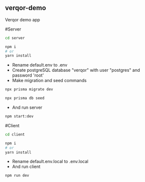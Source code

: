 ## verqor-demo
Verqor demo app

#Server
```bash
cd server

npm i
# or
yarn install
```
- Rename default.env to .env
- Create postgreSQL database "verqor" with user "postgres" and password 'root'
- Make migration and seed commands
```bash
npx prisma migrate dev

npx prisma db seed
```
- And run server
```bash
npm start:dev
```

#Client
```bash
cd client

npm i
# or
yarn install
```

- Rename default.env.local to .env.local
- And run client
```bash
npm run dev
```